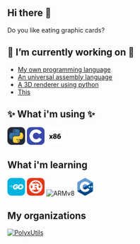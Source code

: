 ## Hi there 👋

Do you like eating graphic cards?

## 🔭 I’m currently working on 🔭
- [My own programming language](https://github.com/PolyxUtils/PolyxLang)
- [An universal assembly language](https://github.com/PolyxUtils/PolyxASM)
- [A 3D renderer using python](https://github.com/PolyxUtils/Polyx3D)
- [This](https://github.com/Bugxit)

## ✨ What i'm using ✨
<div>
  <a href="https://www.python.org/"> 
    <img src="/icons/python.svg" width=40 title="py"><a/>
  <a href="https://www.gnu.org/software/gnu-c-manual/gnu-c-manual.html">
    <img src="/icons/c.svg" width=40 title="c"></a>
  <img src="/icons/x86.svg" width=40 title="x86">
</div>

## What i'm learning
<div>
  <img src="/icons/go.svg" width=40 title="go">
  <img src="/icons/rust.svg" width=40 title="rs">
  <img src="/icons/armv8.svg" witdh=40 title="ARMv8">
  <img src="/icons/cpp.svg" width=40 title="cpp">
</div>

## My organizations 
<div>
  <a href="https://github.com/PolyxUtils">
    <img src="https://avatars.githubusercontent.com/u/188699707?s=200&v=4" width=40 title="PolyxUtils"><a/>
</div>

<!-- <img src="https://github-readme-stats.vercel.app/api/top-langs/?username=bugxit&langs_count=8&theme=dark"> -->

<!--
**Bugxit/Bugxit** is a  _special_ ✨ repository because its `README.md` (this file) appears on your GitHub profile.

Here are some ideas to get you started:

-  ...
- 🌱 I’m currently learning ...
- 👯 I’m looking to collaborate on ...
- 🤔 I’m looking for help with ...
- 💬 Ask me about ...
- 📫 How to reach me: ...
- 😄 Pronouns: ...
- ⚡ Fun fact: ...
-->
